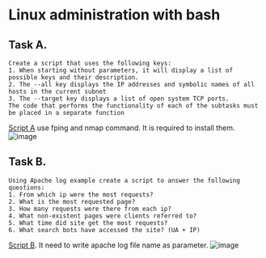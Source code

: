 # Linux administration with bash
## Task A.
```
Create a script that uses the following keys:
1. When starting without parameters, it will display a list of possible keys and their description.
2. The --all key displays the IP addresses and symbolic names of all hosts in the current subnet
3. The --target key displays a list of open system TCP ports.
The code that performs the functionality of each of the subtasks must be placed in a separate function
```
[Script A](netscan.sh) use fping and nmap command. It is required to install them.
![image](https://user-images.githubusercontent.com/88320899/147492064-e9d41407-fdf0-4ae1-b37b-4d9cc1c4e034.png)
## Task B.
```
Using Apache log example create a script to answer the following questions:
1. From which ip were the most requests?
2. What is the most requested page?
3. How many requests were there from each ip?
4. What non-existent pages were clients referred to?
5. What time did site get the most requests?
6. What search bots have accessed the site? (UA + IP)
```
[Script B](parser.sh). It need to write apache log file name as parameter.
![image](https://user-images.githubusercontent.com/88320899/147493123-688c1286-a2d6-40f1-b671-1ef58e2e2775.png)

